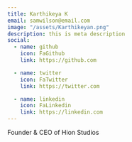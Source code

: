 ```yaml
---
title: Karthikeya K
email: samwilson@email.com
image: "/assets/Karthikeyan.png"
description: this is meta description
social:
  - name: github
    icon: FaGithub
    link: https://github.com

  - name: twitter
    icon: FaTwitter
    link: https://twitter.com

  - name: linkedin
    icon: FaLinkedin
    link: https://linkedin.com
---
```


Founder & CEO of Hion Studios
